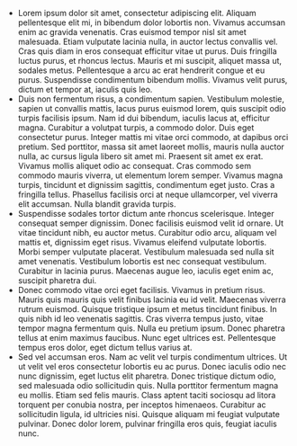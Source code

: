 * Lorem ipsum dolor sit amet, consectetur adipiscing elit. Aliquam pellentesque elit mi, in bibendum dolor lobortis non. Vivamus accumsan enim ac gravida venenatis. Cras euismod tempor nisl sit amet malesuada. Etiam vulputate lacinia nulla, in auctor lectus convallis vel. Cras quis diam in eros consequat efficitur vitae ut purus. Duis fringilla luctus purus, et rhoncus lectus. Mauris et mi suscipit, aliquet massa ut, sodales metus. Pellentesque a arcu ac erat hendrerit congue et eu purus. Suspendisse condimentum bibendum mollis. Vivamus velit purus, dictum et tempor at, iaculis quis leo.
* Duis non fermentum risus, a condimentum sapien. Vestibulum molestie, sapien ut convallis mattis, lacus purus euismod lorem, quis suscipit odio turpis facilisis ipsum. Nam id dui bibendum, iaculis lacus at, efficitur magna. Curabitur a volutpat turpis, a commodo dolor. Duis eget consectetur purus. Integer mattis mi vitae orci commodo, at dapibus orci pretium. Sed porttitor, massa sit amet laoreet mollis, mauris nulla auctor nulla, ac cursus ligula libero sit amet mi. Praesent sit amet ex erat. Vivamus mollis aliquet odio ac consequat. Cras commodo sem commodo mauris viverra, ut elementum lorem semper. Vivamus magna turpis, tincidunt et dignissim sagittis, condimentum eget justo. Cras a fringilla tellus. Phasellus facilisis orci at neque ullamcorper, vel viverra elit accumsan. Nulla blandit gravida turpis.
* Suspendisse sodales tortor dictum ante rhoncus scelerisque. Integer consequat semper dignissim. Donec facilisis euismod velit id ornare. Ut vitae tincidunt nibh, eu auctor metus. Curabitur odio arcu, aliquam vel mattis et, dignissim eget risus. Vivamus eleifend vulputate lobortis. Morbi semper vulputate placerat. Vestibulum malesuada sed nulla sit amet venenatis. Vestibulum lobortis est nec consequat vestibulum. Curabitur in lacinia purus. Maecenas augue leo, iaculis eget enim ac, suscipit pharetra dui.
* Donec commodo vitae orci eget facilisis. Vivamus in pretium risus. Mauris quis mauris quis velit finibus lacinia eu id velit. Maecenas viverra rutrum euismod. Quisque tristique ipsum et metus tincidunt finibus. In quis nibh id leo venenatis sagittis. Cras viverra tempus justo, vitae tempor magna fermentum quis. Nulla eu pretium ipsum. Donec pharetra tellus at enim maximus faucibus. Nunc eget ultrices est. Pellentesque tempus eros dolor, eget dictum tellus varius at.
* Sed vel accumsan eros. Nam ac velit vel turpis condimentum ultrices. Ut ut velit vel eros consectetur lobortis eu ac purus. Donec iaculis odio nec nunc dignissim, eget luctus elit pharetra. Donec tristique dictum odio, sed malesuada odio sollicitudin quis. Nulla porttitor fermentum magna eu mollis. Etiam sed felis mauris. Class aptent taciti sociosqu ad litora torquent per conubia nostra, per inceptos himenaeos. Curabitur ac sollicitudin ligula, id ultricies nisi. Quisque aliquam mi feugiat vulputate pulvinar. Donec dolor lorem, pulvinar fringilla eros quis, feugiat iaculis nunc. 
